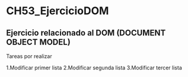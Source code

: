 # CH53_EjercicioDOM
## Ejercicio  relacionado al DOM (DOCUMENT OBJECT MODEL)


Tareas por realizar 

1.Modificar primer lista
2.Modificar segunda lista
3.Modificar tercer lista
